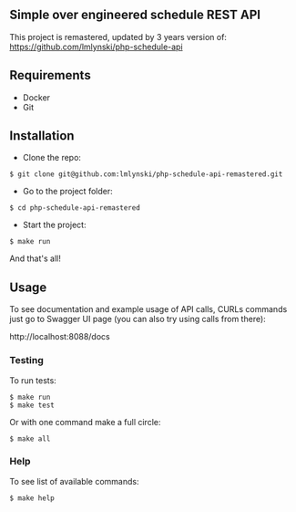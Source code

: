 ## Simple over engineered schedule REST API

This project is remastered, updated by 3 years version of: https://github.com/lmlynski/php-schedule-api

## Requirements

* Docker
* Git

## Installation

* Clone the repo:

```
$ git clone git@github.com:lmlynski/php-schedule-api-remastered.git
```

* Go to the project folder:

```
$ cd php-schedule-api-remastered
```

* Start the project:

```
$ make run
```

And that's all!

## Usage

To see documentation and example usage of API calls, CURLs commands just go to Swagger UI page (you can also try using calls from there):

http://localhost:8088/docs

### Testing

To run tests:

```
$ make run
$ make test
```

Or with one command make a full circle:

```
$ make all
```

### Help

To see list of available commands:

```
$ make help
```